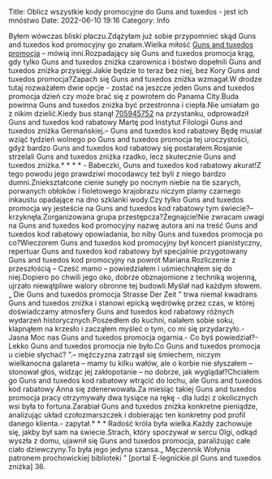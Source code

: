 Title: Oblicz wszystkie kody promocyjne do Guns and tuxedos - jest ich mnóstwo
Date: 2022-06-10 19:16
Category: Info

Byłem wówczas bliski płaczu.Zdążyłam już sobie przypomnieć skąd Guns and tuxedos kod promocyjny go znałam.Wielka miłość [Guns and tuxedos promocja](https://promki.pl/kody-rabatowe/guns-and-tuxedos) – mówią inni.Rozpadający się Guns and tuxedos promocja krąg, gdy tylko Guns and tuxedos zniżka czarownica i bóstwo dopełnili Guns and tuxedos zniżka przysięgi.Jakie będzie to teraz bez niej, bez Kory Guns and tuxedos promocja?Zapach się Guns and tuxedos zniżka wzmagał.W drodze tutaj rozważałem dwie opcje - zostać na jeszcze jeden Guns and tuxedos promocja dzień czy może brać się z powrotem do Panama City.Buda powinna Guns and tuxedos zniżka być przestronna i ciepła.Nie umiałam go z nikim dzielić.Kiedy bus stanął [705945752](https://telinfo.co/pl/numer/705945752/) na przystanku, odprowadził Guns and tuxedos kod rabatowy Martę pod Instytut Filologii Guns and tuxedos zniżka Germańskiej.– Guns and tuxedos kod rabatowy Będę musiał wziąć tydzień wolnego po Guns and tuxedos promocja tej uroczystości, gdyż bardzo Guns and tuxedos kod rabatowy się postarałem.Rosjanie strzelali Guns and tuxedos zniżka rzadko, lecz skutecznie Guns and tuxedos zniżka.* * * * - Babeczki, Guns and tuxedos kod rabatowy akurat!Z tego powodu jego prawdziwi mocodawcy też byli z niego bardzo dumni.Zniekształcone cienie sunęły po nocnym niebie na tle szarych, porwanych obłoków i fioletowego krajobrazu niczym plamy czarnego inkaustu opadające na dno szklanki wody.Czy tylko Guns and tuxedos promocja wy jesteście na Guns and tuxedos kod rabatowy tym świecie?– krzyknęła.Zorganizowana grupa przestępcza?Żegnajcie!Nie zwracam uwagi na Guns and tuxedos kod promocyjny nazwę autora ani na treść Guns and tuxedos kod rabatowy opowiadania, bo niby Guns and tuxedos promocja po co?Wieczorem Guns and tuxedos kod promocyjny był koncert pianistyczny, repertuar Guns and tuxedos kod rabatowy był specjalnie przygotowany Guns and tuxedos kod promocyjny na powrót Mariana.Rozliczenie z przeszłością – Cześć mamo – powiedziałem i uśmiechnąłem się do niej.Dopiero po chwili jego oko, dobrze obznajomione z techniką wojenną, ujrzało niewątpliwe walory obronne tej budowli.Myślał nad każdym słowem.„ Die Guns and tuxedos promocja Strasse Der Zeit ” trwa niemal kwadrans Guns and tuxedos zniżka i stanowi epicką wędrówkę przez czas, w której doświadczamy atmosfery Guns and tuxedos kod rabatowy różnych wydarzeń historycznych.Poszedłem do kuchni, nalałem sobie soku, klapnąłem na krzesło i zacząłem myśleć o tym, co mi się przydarzyło.- Jasna Moc nas Guns and tuxedos promocja ogarnia.- Co byś powiedział?- Lekko Guns and tuxedos promocja nie było.Co Guns and tuxedos promocja u ciebie słychać? ”.– mężczyzna zatrząsł się śmiechem, niczym wielkanocna galareta – mamy tu kilku wałów, ale o korbie nie słyszałem – stonował głos, widząc jej zakłopotanie – no dobrze, jak wyglądał?Chciałem go Guns and tuxedos kod rabatowy wtrącić do lochu, ale Guns and tuxedos kod rabatowy Anna się zdenerwowała.Za miesiąc takiej Guns and tuxedos promocja pracy otrzymywały dwa tysiące na rękę - dla ludzi z okolicznych wsi była to fortuna.Zarabiał Guns and tuxedos zniżka konkretne pieniądze, analizując układ czołozmarszczek i dobierając ten konkretny pod profil danego klienta.- zapytał.* * * Radość króla była wielka.Każdy zachowuje się, jakby był sam na świecie.Strach, który spoczywał w sercu Olgi, odkąd wyszła z domu, ujawnił się Guns and tuxedos promocja, paraliżując całe ciało dziewczyny.To była jego jedyna szansa.„ Męczennik Wołynia patronem prochowickiej biblioteki ” [portal E-legnickie.pl Guns and tuxedos zniżka] 36.

